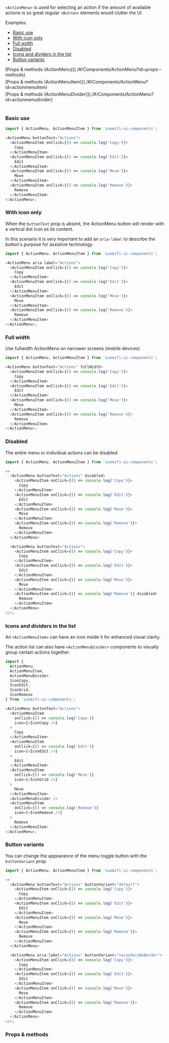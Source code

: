 `<ActionMenu>` is used for selecting an action if the amount of available actions is so great regular `<Button>` elements would clutter the UI

Examples:

- [Basic use](./#/Components/ActionMenu?id=basic-use)
- [With icon only](./#/Components/ActionMenu?id=with-icon-only)
- [Full width](./#/Components/ActionMenu?id=full-width)
- [Disabled](./#/Components/ActionMenu?id=disabled)
- [Icons and dividers in the list](./#/Components/ActionMenu?id=icons-and-dividers-in-the-list)
- [Button variants](./#/Components/ActionMenu?id=button-variants)

<div style="margin-bottom: 5px">
 [Props & methods (ActionMenu)](./#/Components/ActionMenu?id=props--methods)
</div>
<div style="margin-bottom: 5px">
 [Props & methods (ActionMenuItem)](./#/Components/ActionMenu?id=actionmenuitem)
</div>
<div style="margin-bottom: 40px">
 [Props & methods (ActionMenuDivider)](./#/Components/ActionMenu?id=actionmenudivider)
</div>

### Basic use

```js
import { ActionMenu, ActionMenuItem } from 'suomifi-ui-components';

<ActionMenu buttonText="Actions">
  <ActionMenuItem onClick={() => console.log('Copy')}>
    Copy
  </ActionMenuItem>
  <ActionMenuItem onClick={() => console.log('Edit')}>
    Edit
  </ActionMenuItem>
  <ActionMenuItem onClick={() => console.log('Move')}>
    Move
  </ActionMenuItem>
  <ActionMenuItem onClick={() => console.log('Remove')}>
    Remove
  </ActionMenuItem>
</ActionMenu>;
```

### With icon only

When the `buttonText` prop is absent, the ActionMenu button will render with a vertical dot icon as its content.

In this scenario it is very important to add an `aria-label` to describe the button's purpose for assistive technology.

```js
import { ActionMenu, ActionMenuItem } from 'suomifi-ui-components';

<ActionMenu aria-label="Actions">
  <ActionMenuItem onClick={() => console.log('Copy')}>
    Copy
  </ActionMenuItem>
  <ActionMenuItem onClick={() => console.log('Edit')}>
    Edit
  </ActionMenuItem>
  <ActionMenuItem onClick={() => console.log('Move')}>
    Move
  </ActionMenuItem>
  <ActionMenuItem onClick={() => console.log('Remove')}>
    Remove
  </ActionMenuItem>
</ActionMenu>;
```

### Full width

Use fullwidth ActionMenu on narrower screens (mobile devices)

```js
import { ActionMenu, ActionMenuItem } from 'suomifi-ui-components';

<ActionMenu buttonText="Actions" fullWidth>
  <ActionMenuItem onClick={() => console.log('Copy')}>
    Copy
  </ActionMenuItem>
  <ActionMenuItem onClick={() => console.log('Edit')}>
    Edit
  </ActionMenuItem>
  <ActionMenuItem onClick={() => console.log('Move')}>
    Move
  </ActionMenuItem>
  <ActionMenuItem onClick={() => console.log('Remove')}>
    Remove
  </ActionMenuItem>
</ActionMenu>;
```

### Disabled

The entire menu or individual actions can be disabled

```js
import { ActionMenu, ActionMenuItem } from 'suomifi-ui-components';

<>
  <ActionMenu buttonText="Actions" disabled>
    <ActionMenuItem onClick={() => console.log('Copy')}>
      Copy
    </ActionMenuItem>
    <ActionMenuItem onClick={() => console.log('Edit')}>
      Edit
    </ActionMenuItem>
    <ActionMenuItem onClick={() => console.log('Move')}>
      Move
    </ActionMenuItem>
    <ActionMenuItem onClick={() => console.log('Remove')}>
      Remove
    </ActionMenuItem>
  </ActionMenu>

  <ActionMenu buttonText="Actions">
    <ActionMenuItem onClick={() => console.log('Copy')}>
      Copy
    </ActionMenuItem>
    <ActionMenuItem onClick={() => console.log('Edit')}>
      Edit
    </ActionMenuItem>
    <ActionMenuItem onClick={() => console.log('Move')}>
      Move
    </ActionMenuItem>
    <ActionMenuItem onClick={() => console.log('Remove')} disabled>
      Remove
    </ActionMenuItem>
  </ActionMenu>
</>;
```

### Icons and dividers in the list

An `<ActionMenuItem>` can have an icon inside it for enhanced visual clarity.

The action list can also have `<ActionMenuDivider>` components to visually group certain actions together.

```js
import {
  ActionMenu,
  ActionMenuItem,
  ActionMenuDivider,
  IconCopy,
  IconEdit,
  IconGrid,
  IconRemove
} from 'suomifi-ui-components';

<ActionMenu buttonText="Actions">
  <ActionMenuItem
    onClick={() => console.log('Copy')}
    icon={<IconCopy />}
  >
    Copy
  </ActionMenuItem>
  <ActionMenuItem
    onClick={() => console.log('Edit')}
    icon={<IconEdit />}
  >
    Edit
  </ActionMenuItem>
  <ActionMenuItem
    onClick={() => console.log('Move')}
    icon={<IconGrid />}
  >
    Move
  </ActionMenuItem>
  <ActionMenuDivider />
  <ActionMenuItem
    onClick={() => console.log('Remove')}
    icon={<IconRemove />}
  >
    Remove
  </ActionMenuItem>
</ActionMenu>;
```

### Button variants

You can change the appearance of the menu toggle button with the `buttonVariant` prop.

```js
import { ActionMenu, ActionMenuItem } from 'suomifi-ui-components';

<>
  <ActionMenu buttonText="Actions" buttonVariant="default">
    <ActionMenuItem onClick={() => console.log('Copy')}>
      Copy
    </ActionMenuItem>
    <ActionMenuItem onClick={() => console.log('Edit')}>
      Edit
    </ActionMenuItem>
    <ActionMenuItem onClick={() => console.log('Move')}>
      Move
    </ActionMenuItem>
    <ActionMenuItem onClick={() => console.log('Remove')}>
      Remove
    </ActionMenuItem>
  </ActionMenu>

  <ActionMenu aria-label="Actions" buttonVariant="secondaryNoBorder">
    <ActionMenuItem onClick={() => console.log('Copy')}>
      Copy
    </ActionMenuItem>
    <ActionMenuItem onClick={() => console.log('Edit')}>
      Edit
    </ActionMenuItem>
    <ActionMenuItem onClick={() => console.log('Move')}>
      Move
    </ActionMenuItem>
    <ActionMenuItem onClick={() => console.log('Remove')}>
      Remove
    </ActionMenuItem>
  </ActionMenu>
</>;
```

### Props & methods

